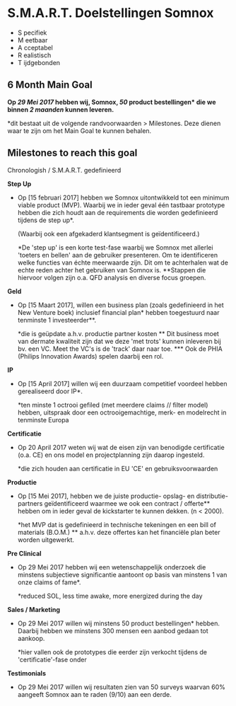 # S.M.A.R.T. Doelstellingen Somnox

- S pecifiek
- M eetbaar
- A cceptabel
- R ealistisch
- T ijdgebonden

## 6 Month Main Goal

__Op *29 Mei 2017* hebben wij, Somnox, *50* product bestellingen* die we binnen *2 maanden* kunnen leveren.__

*dit bestaat uit de volgende randvoorwaarden > Milestones. Deze dienen waar te zijn om het Main Goal te kunnen behalen. 

## Milestones to reach this goal

Chronologish / S.M.A.R.T. gedefinieerd

**Step Up**

- Op [15 februari 2017]  hebben we Somnox uitontwikkeld tot een minimum viable product (MVP). Waarbij we in ieder geval één tastbaar prototype hebben die zich houdt aan de requirements die worden gedefinieerd tijdens de step up*. 

	(Waarbij ook een afgekaderd klantsegment is geïdentificeerd.) 

	*De 'step up' is een korte test-fase waarbij we Somnox met allerlei 'toeters en bellen' aan de gebruiker presenteren. Om te identificeren welke functies van échte meerwaarde zijn. Dit om te achterhalen wat de echte reden achter het gebruiken van Somnox is.
	**Stappen die hiervoor volgen zijn o.a. QFD analysis en diverse focus groepen.

**Geld**

- Op [15 Maart 2017], willen een business plan (zoals gedefinieerd in het New Venture boek) inclusief financial plan* hebben toegestuurd naar tenminste 1 investeerder**. 

	*die is geüpdate a.h.v. productie partner kosten
	** Dit business moet van dermate kwaliteit zijn dat we deze 'met trots' kunnen inleveren bij bv. een VC. Meet the VC's is de 'track' daar naar toe. 
	*** Ook de PHIA (Philips Innovation Awards) spelen daarbij een rol.

**IP**

- Op [15 April 2017] willen wij een duurzaam competitief voordeel hebben gerealiseerd door IP*.

	*ten minste 1 octrooi gefiled (met meerdere claims // filter model) hebben, uitspraak door een octrooigemachtige, merk- en modelrecht in tenminste Europa

**Certificatie**

- Op 20 April 2017 weten wij wat de eisen zijn van benodigde certificatie (o.a. CE) en ons model en projectplanning zijn daarop ingesteld. 

	*die zich houden aan certificatie in EU 'CE' en gebruiksvoorwaarden

**Productie**
  
- Op [15 Mei 2017], hebben we de juiste productie- opslag- en distributie- partners geïdentificeerd waarmee we ook een contract / offerte** hebben om in ieder geval de kickstarter te kunnen dekken. (n < 2000).

	*het MVP dat is gedefinieerd in technische tekeningen en een bill of materials (B.O.M.)
	** a.h.v. deze offertes kan het financiële plan beter worden uitgewerkt. 

**Pre Clinical** 

- Op 29 Mei 2017 hebben wij een wetenschappelijk onderzoek die minstens subjectieve significantie aantoont op basis van minstens 1 van onze claims of fame*. 

	*reduced SOL, less time awake, more energized during the day 

**Sales / Marketing**

- Op 29 Mei 2017 willen wij minstens 50 product bestellingen* hebben. Daarbij hebben we minstens 300 mensen een aanbod gedaan tot aankoop.

	*hier vallen ook de prototypes die eerder zijn verkocht tijdens de 'certificatie'-fase onder  

**Testimonials**

- Op 29 Mei 2017 willen wij resultaten zien van 50 surveys waarvan 60% aangeeft Somnox aan te raden (9/10) aan een derde. 




